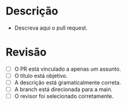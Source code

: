 # Descrição
- Descreva aqui o pull request.

# Revisão

- [ ] O PR está vinculado a apenas um assunto.
- [ ] O título está objetivo.
- [ ] A descrição está gramaticalmente correta.
- [ ] A branch está direcionada para a main.
- [ ] O revisor foi selecionado corretamente.